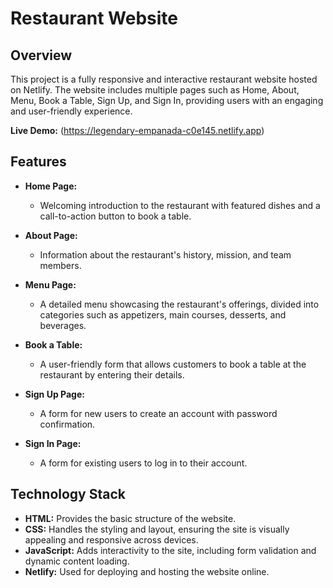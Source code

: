 # Restaurant Website

## Overview

This project is a fully responsive and interactive restaurant website hosted on Netlify. The website includes multiple pages such as Home, About, Menu, Book a Table, Sign Up, and Sign In, providing users with an engaging and user-friendly experience.

**Live Demo:** (https://legendary-empanada-c0e145.netlify.app)

## Features

- **Home Page:**
  - Welcoming introduction to the restaurant with featured dishes and a call-to-action button to book a table.

- **About Page:**
  - Information about the restaurant's history, mission, and team members.

- **Menu Page:**
  - A detailed menu showcasing the restaurant's offerings, divided into categories such as appetizers, main courses, desserts, and beverages.

- **Book a Table:**
  - A user-friendly form that allows customers to book a table at the restaurant by entering their details.

- **Sign Up Page:**
  - A form for new users to create an account with password confirmation.

- **Sign In Page:**
  - A form for existing users to log in to their account.

## Technology Stack

- **HTML:** Provides the basic structure of the website.
- **CSS:** Handles the styling and layout, ensuring the site is visually appealing and responsive across devices.
- **JavaScript:** Adds interactivity to the site, including form validation and dynamic content loading.
- **Netlify:** Used for deploying and hosting the website online.
